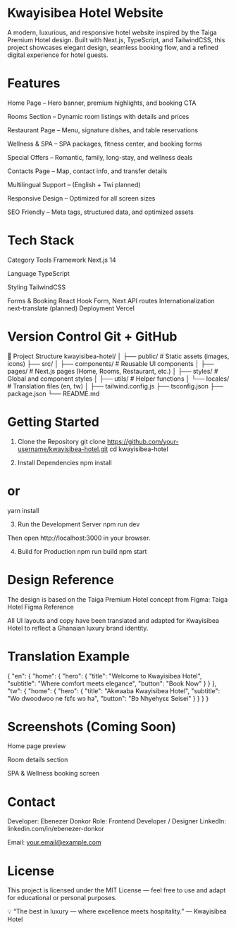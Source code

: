 # Kwayisibea Hotel Website

A modern, luxurious, and responsive hotel website inspired by the Taiga Premium Hotel design.
Built with Next.js, TypeScript, and TailwindCSS, this project showcases elegant design, seamless booking flow, and a refined digital experience for hotel guests.

# Features

 Home Page – Hero banner, premium highlights, and booking CTA

 Rooms Section – Dynamic room listings with details and prices

 Restaurant Page – Menu, signature dishes, and table reservations

 Wellness & SPA – SPA packages, fitness center, and booking forms

 Special Offers – Romantic, family, long-stay, and wellness deals

 Contacts Page – Map, contact info, and transfer details

 Multilingual Support – (English + Twi planned)

 Responsive Design – Optimized for all screen sizes

 SEO Friendly – Meta tags, structured data, and optimized assets

# Tech Stack
Category	Tools
Framework	Next.js 14

Language	TypeScript

Styling	TailwindCSS

Forms & Booking	React Hook Form, Next API routes
Internationalization	next-translate (planned)
Deployment	Vercel

# Version Control	Git + GitHub
📁 Project Structure
kwayisibea-hotel/
│
├── public/              # Static assets (images, icons)
├── src/
│   ├── components/      # Reusable UI components
│   ├── pages/           # Next.js pages (Home, Rooms, Restaurant, etc.)
│   ├── styles/          # Global and component styles
│   ├── utils/           # Helper functions
│   └── locales/         # Translation files (en, tw)
│
├── tailwind.config.js
├── tsconfig.json
├── package.json
└── README.md

#  Getting Started
1. Clone the Repository
git clone https://github.com/your-username/kwayisibea-hotel.git
cd kwayisibea-hotel

2. Install Dependencies
npm install
# or
yarn install

3. Run the Development Server
npm run dev


Then open http://localhost:3000
 in your browser.

4. Build for Production
npm run build
npm start

# Design Reference

The design is based on the Taiga Premium Hotel concept from Figma:
Taiga Hotel Figma Reference

All UI layouts and copy have been translated and adapted for Kwayisibea Hotel to reflect a Ghanaian luxury brand identity.

# Translation Example
{
  "en": {
    "home": {
      "hero": {
        "title": "Welcome to Kwayisibea Hotel",
        "subtitle": "Where comfort meets elegance",
        "button": "Book Now"
      }
    }
  },
  "tw": {
    "home": {
      "hero": {
        "title": "Akwaaba Kwayisibea Hotel",
        "subtitle": "Wo dwoodwoo ne fɛfɛ wɔ ha",
        "button": "Bɔ Nhyehyɛɛ Seisei"
      }
    }
  }
}

# Screenshots (Coming Soon)

Home page preview

Room details section

SPA & Wellness booking screen

# Contact

Developer: Ebenezer Donkor
Role: Frontend Developer / Designer
LinkedIn: linkedin.com/in/ebenezer-donkor

Email: your.email@example.com

# License

This project is licensed under the MIT License — feel free to use and adapt for educational or personal purposes.

💡 “The best in luxury — where excellence meets hospitality.”
— Kwayisibea Hotel
